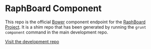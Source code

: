 
RaphBoard Component
===================

This repo is the official [Bower](http://twitter.github.com/bower/) component endpoint for the
[RaphBoard Project](http://MiroHibler.github.com/RaphBoard/).
It is a shim repo that has been generated by running the `grunt component` command in the
main development repo.

[Visit the development repo](https://github.com/MiroHibler/RaphBoard)